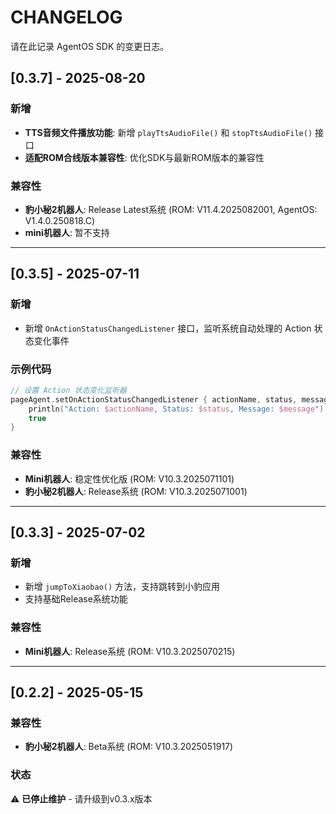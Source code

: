 # CHANGELOG

请在此记录 AgentOS SDK 的变更日志。

## [0.3.7] - 2025-08-20
### 新增
- **TTS音频文件播放功能**: 新增 `playTtsAudioFile()` 和 `stopTtsAudioFile()` 接口
- **适配ROM合线版本兼容性**: 优化SDK与最新ROM版本的兼容性

### 兼容性
- **豹小秘2机器人**: Release Latest系统 (ROM: V11.4.2025082001, AgentOS: V1.4.0.250818.C)
- **mini机器人**: 暂不支持

---

## [0.3.5] - 2025-07-11
### 新增
- 新增 `OnActionStatusChangedListener` 接口，监听系统自动处理的 Action 状态变化事件

### 示例代码
```kotlin
// 设置 Action 状态变化监听器
pageAgent.setOnActionStatusChangedListener { actionName, status, message ->
    println("Action: $actionName, Status: $status, Message: $message")
    true
}
```

### 兼容性
- **Mini机器人**: 稳定性优化版 (ROM: V10.3.2025071101)
- **豹小秘2机器人**: Release系统 (ROM: V10.3.2025071001)

---

## [0.3.3] - 2025-07-02
### 新增
- 新增 `jumpToXiaobao()` 方法，支持跳转到小豹应用
- 支持基础Release系统功能

### 兼容性
- **Mini机器人**: Release系统 (ROM: V10.3.2025070215)

---

## [0.2.2] - 2025-05-15
### 兼容性
- **豹小秘2机器人**: Beta系统 (ROM: V10.3.2025051917)

### 状态
⚠️ **已停止维护** - 请升级到v0.3.x版本 